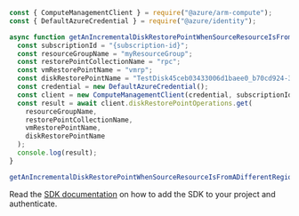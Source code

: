 ```javascript
const { ComputeManagementClient } = require("@azure/arm-compute");
const { DefaultAzureCredential } = require("@azure/identity");

async function getAnIncrementalDiskRestorePointWhenSourceResourceIsFromADifferentRegion() {
  const subscriptionId = "{subscription-id}";
  const resourceGroupName = "myResourceGroup";
  const restorePointCollectionName = "rpc";
  const vmRestorePointName = "vmrp";
  const diskRestorePointName = "TestDisk45ceb03433006d1baee0_b70cd924-3362-4a80-93c2-9415eaa12745";
  const credential = new DefaultAzureCredential();
  const client = new ComputeManagementClient(credential, subscriptionId);
  const result = await client.diskRestorePointOperations.get(
    resourceGroupName,
    restorePointCollectionName,
    vmRestorePointName,
    diskRestorePointName
  );
  console.log(result);
}

getAnIncrementalDiskRestorePointWhenSourceResourceIsFromADifferentRegion().catch(console.error);
```

Read the [SDK documentation](https://github.com/Azure/azure-sdk-for-js/blob/%40azure%2Farm-compute_17.3.1/sdk/compute/arm-compute/README.md) on how to add the SDK to your project and authenticate.
